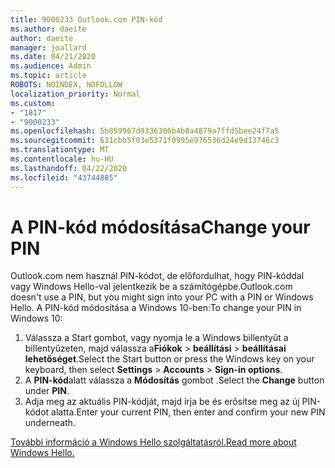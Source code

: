 ```yaml
---
title: 9000233 Outlook.com PIN-kód
ms.author: daeite
author: daeite
manager: joallard
ms.date: 04/21/2020
ms.audience: Admin
ms.topic: article
ROBOTS: NOINDEX, NOFOLLOW
localization_priority: Normal
ms.custom:
- "1817"
- "9000233"
ms.openlocfilehash: 5b859967d9336306b4b0a4879a7ffd5bee24f7a5
ms.sourcegitcommit: 631cbb5f03e5371f0995e976536d24e9d13746c3
ms.translationtype: MT
ms.contentlocale: hu-HU
ms.lasthandoff: 04/22/2020
ms.locfileid: "43744885"
---
```

# <a name="change-your-pin"></a><span data-ttu-id="c58e0-102">A PIN-kód módosítása</span><span class="sxs-lookup"><span data-stu-id="c58e0-102">Change your PIN</span></span>

<span data-ttu-id="c58e0-103">Outlook.com nem használ PIN-kódot, de előfordulhat, hogy PIN-kóddal vagy Windows Hello-val jelentkezik be a számítógépbe.</span><span class="sxs-lookup"><span data-stu-id="c58e0-103">Outlook.com doesn't use a PIN, but you might sign into your PC with a PIN or Windows Hello.</span></span> <span data-ttu-id="c58e0-104">A PIN-kód módosítása a Windows 10-ben:</span><span class="sxs-lookup"><span data-stu-id="c58e0-104">To change your PIN in Windows 10:</span></span>

1. <span data-ttu-id="c58e0-105">Válassza a Start gombot, vagy nyomja le a Windows billentyűt a billentyűzeten, majd válassza a**Fiókok** >  **beállítási** > **beállításai lehetőséget**.</span><span class="sxs-lookup"><span data-stu-id="c58e0-105">Select the Start button or press the Windows key on your keyboard, then select **Settings** > **Accounts** > **Sign-in options**.</span></span>
2. <span data-ttu-id="c58e0-106">A **PIN-kód**alatt válassza a **Módosítás** gombot .</span><span class="sxs-lookup"><span data-stu-id="c58e0-106">Select the **Change** button under **PIN**.</span></span>
3. <span data-ttu-id="c58e0-107">Adja meg az aktuális PIN-kódját, majd írja be és erősítse meg az új PIN-kódot alatta.</span><span class="sxs-lookup"><span data-stu-id="c58e0-107">Enter your current PIN, then enter and confirm your new PIN underneath.</span></span>

[<span data-ttu-id="c58e0-108">További információ a Windows Hello szolgáltatásról.</span><span class="sxs-lookup"><span data-stu-id="c58e0-108">Read more about Windows Hello.</span></span>](https://support.microsoft.com/help/17215/)